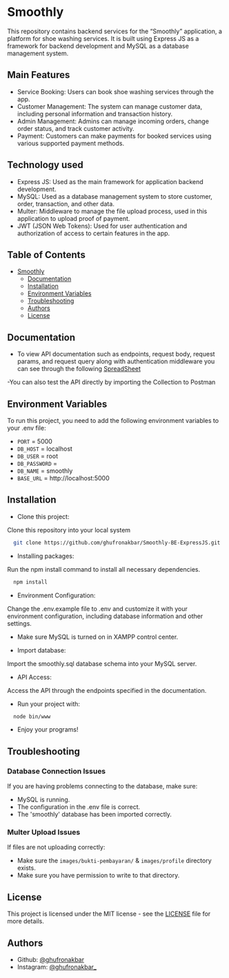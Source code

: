 # Smoothly

This repository contains backend services for the “Smoothly” application, a platform for shoe washing services. It is built using Express JS as a framework for backend development and MySQL as a database management system.

## Main Features
- Service Booking: Users can book shoe washing services through the app.
- Customer Management: The system can manage customer data, including personal information and transaction history.
- Admin Management: Admins can manage incoming orders, change order status, and track customer activity.
- Payment: Customers can make payments for booked services using various supported payment methods.

## Technology used
- Express JS: Used as the main framework for application backend development.
- MySQL: Used as a database management system to store customer, order, transaction, and other data.
- Multer: Middleware to manage the file upload process, used in this application to upload proof of payment.
- JWT (JSON Web Tokens): Used for user authentication and authorization of access to certain features in the app.

## Table of Contents

- [Smoothly](#smoothly)
  - [Documentation](#documentation)
  - [Installation](#installation)
  - [Environment Variables](#environment-variables)
  - [Troubleshooting](#troubleshooting)
  - [Authors](#authors)
  - [License](#license)


## Documentation

- To view API documentation such as endpoints, request body, request params, and request query along with authentication middleware you can see through the following
  [SpreadSheet](https://docs.google.com/spreadsheets/d/1C4j_gn8kT-3VyplsPdFzW9ss2iVfElnWpqhdUcFlsLc/edit?usp=sharing)

-You can also test the API directly by importing the Collection to Postman

## Environment Variables

To run this project, you need to add the following environment variables to your .env file:

- `PORT` = 5000
- `DB_HOST` = localhost
- `DB_USER` = root
- `DB_PASSWORD` = 
- `DB_NAME` = smoothly
- `BASE_URL` = http://localhost:5000

## Installation

- Clone this project:

Clone this repository into your local system

```bash
  git clone https://github.com/ghufronakbar/Smoothly-BE-ExpressJS.git
```

- Installing packages:

Run the npm install command to install all necessary dependencies.

```bash
  npm install
```

- Environment Configuration:

Change the .env.example file to .env and customize it with your environment configuration, including database information and other settings.

- Make sure MySQL is turned on in XAMPP control center.

- Import database:

Import the smoothly.sql database schema into your MySQL server.

- API Access:

Access the API through the endpoints specified in the documentation.

- Run your project with:

```bash
  node bin/www
```

- Enjoy your programs!

## Troubleshooting

### Database Connection Issues

If you are having problems connecting to the database, make sure:
- MySQL is running.
- The configuration in the .env file is correct.
- The 'smoothly' database has been imported correctly.

### Multer Upload Issues

If files are not uploading correctly:
- Make sure the `images/bukti-pembayaran/` & `images/profile` directory exists.
- Make sure you have permission to write to that directory.

## License

This project is licensed under the MIT license - see the [LICENSE](LICENSE) file for more details.

## Authors

- Github: [@ghufronakbar](https://www.github.com/ghufronakbar)
- Instagram: [@ghufronakbar\_](https://www.instagram.com/ghufronakbar_)
